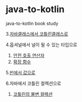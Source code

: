 # java-to-kotlin
java-to-kotlin book study

3.[자바클래스에서 코틀린클래스로](https://github.com/devkjy00/TIL/blob/master/Book/%EC%9E%90%EB%B0%94%EC%97%90%EC%84%9C%EC%BD%94%ED%8B%80%EB%A6%B0%EC%9C%BC%EB%A1%9C/03.%EC%9E%90%EB%B0%94%ED%81%B4%EB%9E%98%EC%8A%A4%EC%97%90%EC%84%9C%EC%BD%94%ED%8B%80%EB%A6%B0%ED%81%B4%EB%9E%98%EC%8A%A4%EB%A1%9C.md)

4.옵셔널에서 널이 될 수 있는 타입으로 
  1) [안전 호출 연산자](https://ojy9612.tistory.com/105) 
  2) [확장 함수](https://ojy9612.tistory.com/106)

5.[빈에서 값으로](https://github.com/devkjy00/TIL/blob/master/Book/%EC%9E%90%EB%B0%94%EC%97%90%EC%84%9C%EC%BD%94%ED%8B%80%EB%A6%B0%EC%9C%BC%EB%A1%9C/05.%EB%B9%88%EC%97%90%EC%84%9C%EA%B0%92%EC%9C%BC%EB%A1%9C.md)

6.자바에서 코틀린 컬렉션으로
  1) [코틀린의 불변 컬렉션](https://ojy9612.tistory.com/107)
